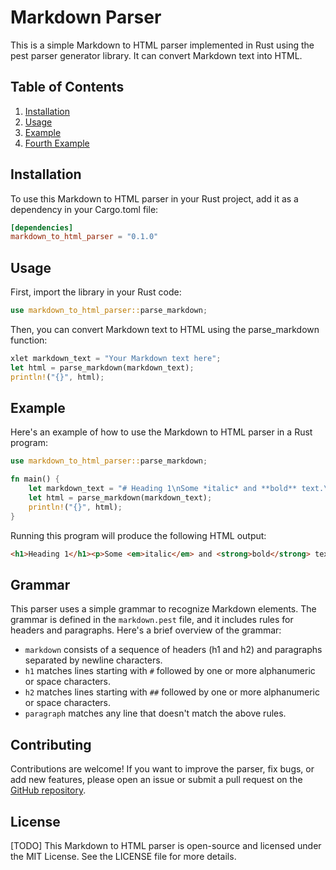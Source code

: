 # Markdown Parser
This is a simple Markdown to HTML parser implemented in Rust using the pest parser generator library. It can convert Markdown text into HTML.
## Table of Contents
1. [Installation](#installation)
2. [Usage](#usage)
3. [Example](#example)
4. [Fourth Example](#fourth-examplehttpwwwfourthexamplecom)

## Installation
To use this Markdown to HTML parser in your Rust project, add it as a dependency in your Cargo.toml file:
```toml
[dependencies]
markdown_to_html_parser = "0.1.0"
```

## Usage
First, import the library in your Rust code:
```rust
use markdown_to_html_parser::parse_markdown;
```
Then, you can convert Markdown text to HTML using the parse_markdown function:
```rust
xlet markdown_text = "Your Markdown text here";
let html = parse_markdown(markdown_text);
println!("{}", html);
```

## Example
Here's an example of how to use the Markdown to HTML parser in a Rust program:
```rust
use markdown_to_html_parser::parse_markdown;

fn main() {
    let markdown_text = "# Heading 1\nSome *italic* and **bold** text.\n## Heading 2\nMore text.";
    let html = parse_markdown(markdown_text);
    println!("{}", html);
}
```
Running this program will produce the following HTML output:
```html
<h1>Heading 1</h1><p>Some <em>italic</em> and <strong>bold</strong> text.</p><h2>Heading 2</h2><p>More text.</p>
```

## Grammar

This parser uses a simple grammar to recognize Markdown elements. The grammar is defined in the `markdown.pest` file, and it includes rules for headers and paragraphs. Here's a brief overview of the grammar: 
 * `markdown` consists of a sequence of headers (h1 and h2) and paragraphs separated by newline characters.
 * `h1` matches lines starting with `#` followed by one or more alphanumeric or space characters.
 * `h2` matches lines starting with `##` followed by one or more alphanumeric or space characters.
 * `paragraph` matches any line that doesn't match the above rules.

## Contributing
Contributions are welcome! If you want to improve the parser, fix bugs, or add new features, please open an issue or submit a pull request on the [GitHub repository](https://github.com/stas-bukovskiy/markdown_parser).

## License
[TODO] This Markdown to HTML parser is open-source and licensed under the MIT License. See the LICENSE file for more details.
